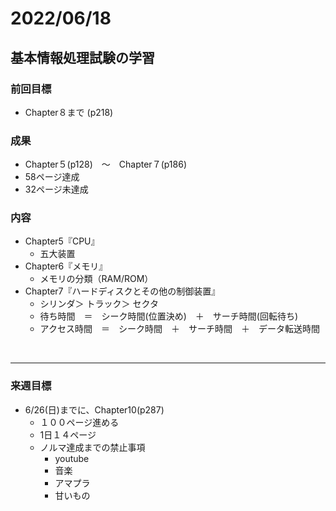 # 2022/06/18

## 基本情報処理試験の学習

### 前回目標

- Chapter８まで (p218)

### 成果

- Chapter５(p128)　〜　Chapter７(p186)
- 58ページ達成
- 32ページ未達成

### 内容

- Chapter5『CPU』
  - 五大装置
- Chapter6『メモリ』
  - メモリの分類（RAM/ROM）
- Chapter7『ハードディスクとその他の制御装置』
  - シリンダ＞ トラック＞ セクタ
  - 待ち時間　＝　シーク時間(位置決め)　＋　サーチ時間(回転待ち)
  - アクセス時間　＝　シーク時間　＋　サーチ時間　＋　データ転送時間

&nbsp;

***

### 来週目標

- 6/26(日)までに、Chapter10(p287)
  - １００ページ進める
  - 1日１４ページ
  - ノルマ達成までの禁止事項
    - youtube
    - 音楽
    - アマプラ
    - 甘いもの
